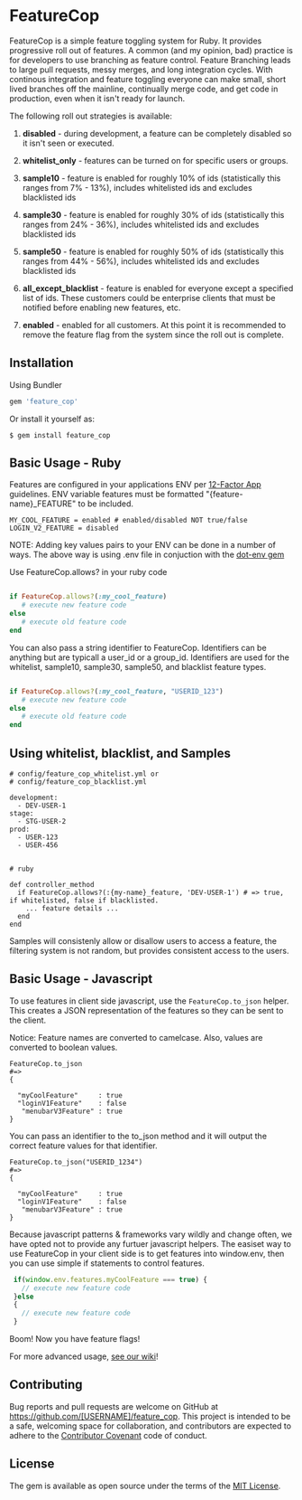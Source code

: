 # FeatureCop

FeatureCop is a simple feature toggling system for Ruby. It provides progressive roll out of features. A common (and my opinion, bad) practice is for developers to use branching as feature control.  Feature Branching leads to large pull requests, messy merges, and long integration cycles.  With continous integration and feature toggling everyone can make small, short lived branches off the mainline, continually merge code, and get code in production, even when it isn't ready for launch. 

The following roll out strategies is available:

1. **disabled** - during development, a feature can be completely disabled so it isn't seen or executed.
2. **whitelist_only** - features can be turned on for specific users or groups.
3. **sample10** - feature is enabled for roughly 10% of ids (statistically this ranges from 7% - 13%), includes whitelisted ids and excludes blacklisted ids
4. **sample30** - feature is enabled for roughly 30% of ids (statistically this ranges from 24% - 36%), includes whitelisted ids and excludes blacklisted ids
5. **sample50** - feature is enabled for roughly 50% of ids (statistically this ranges from 44% - 56%), includes whitelisted ids and excludes blacklisted ids

6. **all_except_blacklist** - feature is enabled for everyone except a specified list of ids.  These customers could be enterprise clients that must be notified before enabling new features, etc.
6. **enabled** - enabled for all customers.  At this point it is recommended to remove the feature flag from the system since the roll out is complete.


## Installation

Using Bundler

```ruby
gem 'feature_cop'

```
Or install it yourself as:

    $ gem install feature_cop


## Basic Usage - Ruby

Features are configured in your applications ENV per [12-Factor App](http://12factor.net/config) guidelines. ENV variable features must be formatted "{feature-name}_FEATURE" to be included.

```
MY_COOL_FEATURE = enabled # enabled/disabled NOT true/false
LOGIN_V2_FEATURE = disabled
```

NOTE:
Adding key values pairs to your ENV can be done in a number of ways. The above way is using .env file in conjuction with the [dot-env gem](https://github.com/bkeepers/dotenv)


Use FeatureCop.allows? in your ruby code

```ruby

if FeatureCop.allows?(:my_cool_feature)
   # execute new feature code
else
   # execute old feature code
end
```

You can also pass a string identifier to FeatureCop.  Identifiers can be anything but are typicall a user_id or a group_id.  Identifiers are used for the whitelist, sample10, sample30, sample50, and blacklist feature types.

```ruby

if FeatureCop.allows?(:my_cool_feature, "USERID_123")
   # execute new feature code
else
   # execute old feature code
end
```

## Using whitelist, blacklist, and Samples


```
# config/feature_cop_whitelist.yml or
# config/feature_cop_blacklist.yml

development:
  - DEV-USER-1
stage:
  - STG-USER-2
prod:
  - USER-123
  - USER-456


# ruby

def controller_method
  if FeatureCop.allows?(:{my-name}_feature, 'DEV-USER-1') # => true, if whitelisted, false if blacklisted.
    ... feature details ...
  end
end

```

Samples will consistenly allow or disallow users to access a feature, the filtering system is not random, but provides consistent access to the users.

## Basic Usage - Javascript

To use features in client side javascript, use  the ```FeatureCop.to_json``` helper.  This creates a JSON representation of the features so they can be sent to the client.  

Notice: Feature names are converted to camelcase.  Also, values are converted to boolean values.

```
FeatureCop.to_json
#=>
{

  "myCoolFeature"     : true
  "loginV1Feature"    : false
   "menubarV3Feature" : true
}

```

You can pass an identifier to the to_json method and it will output the correct feature values for that identifier.

```
FeatureCop.to_json("USERID_1234")
#=>
{

  "myCoolFeature"     : true
  "loginV1Feature"    : false
   "menubarV3Feature" : true
}

```

Because javascript patterns & frameworks vary wildly and change often, we have opted not to provide any furtuer javascript helpers.  The easiset way to use FeatureCop in your client side is to get features into window.env, then you can use simple if statements to control features.

```javascript
 if(window.env.features.myCoolFeature === true) {
   // execute new feature code
 }else
 {
   // execute new feature code
 }
```

Boom! Now you have feature flags!

For more advanced usage, [see our wiki](https://github.com/nuvi/feature_cop/wiki)!




## Contributing

Bug reports and pull requests are welcome on GitHub at https://github.com/[USERNAME]/feature_cop. This project is intended to be a safe, welcoming space for collaboration, and contributors are expected to adhere to the [Contributor Covenant](http://contributor-covenant.org) code of conduct.


## License

The gem is available as open source under the terms of the [MIT License](http://opensource.org/licenses/MIT).

